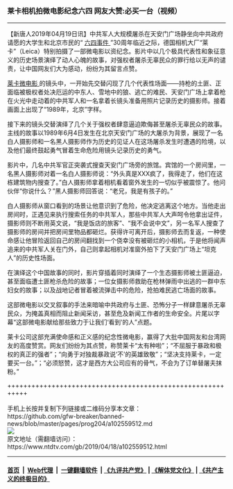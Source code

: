 ### 莱卡相机拍微电影纪念六四 网友大赞:必买一台（视频）
------------------------

<div class="post_content" itemprop="articleBody">
 <p>
  【新唐人2019年04月19日讯】中共军人大规模屠杀在天安门广场静坐向中共政府请愿的大学生和北京市民的“
  <a href="https://www.ntdtv.com/gb/六四事件.htm">
   六四事件
  </a>
  ”30周年临近之际，德国相机大厂“莱卡”（Leica）特别拍摄了一部微电影以资纪念。影片中以几个极具代表性和象征意义的历史场景演绎了动人心魄的故事，对强权者屠杀无辜民众的罪行给以无声的谴责，让中国网友们大为感动，纷纷为其留言点赞。
 </p>
 <p>
  <a href="https://www.ntdtv.com/gb/莱卡微电影.htm">
   莱卡微电影
  </a>
  的镜头中，一开始先交替闪现了几个代表性场面——持枪的土匪、正面临被极权者处决厄运的中东人、雪地中的狼、逃亡的难民、天安门广场上拿着枪在火光中走动着的中共军人和一名拿着长镜头准备用照片记录历史的摄影师。接着画面上出现了“1989年，北京”字样。
 </p>
 <p>
  接下来的镜头交替演绎了几个关于强权者肆意逼迫欺侮甚至屠杀无辜民众的故事。主线的故事以1989年6月4日发生在北京天安门广场的大屠杀为背景，展现了一名白人摄影师和一名黑人摄影师作为历史的见证人在这场屠杀发生时遭遇的险境，以及他们最终鼓起勇气冒着生命危险用镜头记录历史的勇气。
 </p>
 <p>
  影片中，几名中共军官正突袭式搜查天安门广场旁的旅馆。宾馆的一个房间里，一名黑人摄影师对着一名白人摄影师说：“外头真是XXX疯了，我得走了，他们在这栋建筑物内搜查了。”白人摄影师拿着相机看着窗外发生的一切似乎被震惊了。他问伙伴“你说什么？”黑人摄影师回答说：“老兄，我是有孩子的。”
 </p>
 <p>
  白人摄影师从窗口看到的场景让他意识到了危险，他决定逃离这个地方。当他走出房间时，正遇见来执行搜索任务的中共军人，那些中共军人大声呵令他拿出证件，摄影师则不断用英文说，“我是饭店的旅客”、“我不会说中文”，另一名军人搜查了摄影师的房间并把房间里物品都砸烂。获得许可离开后，摄影师去而复返，一种使命感让他冒险返回自己的房间翻找到一个侥幸没有被砸烂的小相机，于是他将闻声追来的中共军人关在门外，自己则拿起相机对准窗外拍下了天安门广场上“坦克人”的历史性场面。
 </p>
 <p>
  在演绎这个中国故事的同时，影片穿插着同时演绎了一个生态摄影师被土匪逼迫，甚至面临遭土匪枪杀危险的故事；一位女摄影师救助在枪林弹雨中出逃的一群中东妇女的故事；以及战地记者冒着被流弹击中的危险，抢拍难民逃亡场面的故事。
 </p>
 <p>
  这部微电影以交叉叙事的手法来暗喻中共政府与土匪、恐怖分子一样肆意屠杀无辜民众，为掩盖真相而阻止新闻采访，甚至危及新闻工作者的生命安全。片尾以字幕“这部微电影献给那些致力于让我们‘看到’的人”点题。
 </p>
 <p>
  莱卡公司这部充满使命感和正义感的纪念性微电影，赢得了大批中国网友和台湾网友的高度赞赏。网友们纷纷为其点赞，称赞莱卡“太有种啦”；“不屈服于暴政和极权的真正的强者”；“向勇于对独裁暴政说‘不’的英雄致敬”；“坚决支持莱卡，一定要买一台。”；“必须怒赞，这才是西方大公司应有的骨气，不会为了订单替屠夫抹粉。”
 </p>
</div>
+++++++++++++++++++++++++++++++++++++++++++++++++++++++++++<br/><br/>
手机上长按并复制下列链接或二维码分享本文章：<br/>
https://github.com/gfw-breaker/banned-news/blob/master/pages/prog204/a102559512.md <br/>
<a href='https://github.com/gfw-breaker/banned-news/blob/master/pages/prog204/a102559512.md'><img src='https://github.com/gfw-breaker/banned-news/blob/master/pages/prog204/a102559512.md.png'/></a> <br/>
原文地址（需翻墙访问）：https://www.ntdtv.com/gb/2019/04/18/a102559512.html


------------------------
#### [首页](https://github.com/gfw-breaker/banned-news/blob/master/README.md) &nbsp;|&nbsp; [Web代理](https://github.com/labour-camp/helloworld) &nbsp;|&nbsp; [一键翻墙软件](https://github.com/gfw-breaker/nogfw/blob/master/README.md) &nbsp;| [《九评共产党》](https://github.com/gfw-breaker/9ping.md/blob/master/README.md#九评之一评共产党是什么) | [《解体党文化》](https://github.com/gfw-breaker/jtdwh.md/blob/master/README.md) | [《共产主义的终极目的》](https://github.com/gfw-breaker/gczydzjmd.md/blob/master/README.md)

